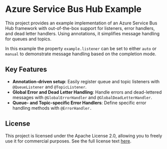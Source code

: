 
# Azure Service Bus Hub Example

This project provides an example implementation of an Azure Service Bus Hub framework with out-of-the-box support for listeners, error handlers, and dead letter handlers. Using annotations, it simplifies message handling for queues and topics.

In this example the property `example.listener` can be set to either `auto` or `manual` to demonstrate message handling based on the completion mode.

## Key Features

- **Annotation-driven setup**: Easily register queue and topic listeners with `@QueueListener` and `@TopicListener`.
- **Global Error and Dead Letter Handling**: Handle errors and dead-lettered messages with `@GlobalErrorHandler` and `@GlobalDeadLetterHandler`.
- **Queue- and Topic-specific Error Handlers**: Define specific error handling methods with `@ErrorHandler.`

## License
This project is licensed under the Apache License 2.0, allowing you to freely use it for commercial purposes. See the full license text [here](LICENSE).